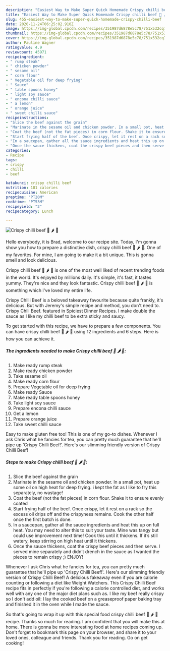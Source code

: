 ```yaml
---
description: "Easiest Way to Make Super Quick Homemade Crispy chilli beef 🥩 🌶 🍯"
title: "Easiest Way to Make Super Quick Homemade Crispy chilli beef 🥩 🌶 🍯"
slug: 455-easiest-way-to-make-super-quick-homemade-crispy-chilli-beef
date: 2020-11-24T06:25:02.910Z
image: https://img-global.cpcdn.com/recipes/351987d6878e5c78/751x532cq70/crispy-chilli-beef-🥩-🌶-🍯-recipe-main-photo.jpg
thumbnail: https://img-global.cpcdn.com/recipes/351987d6878e5c78/751x532cq70/crispy-chilli-beef-🥩-🌶-🍯-recipe-main-photo.jpg
cover: https://img-global.cpcdn.com/recipes/351987d6878e5c78/751x532cq70/crispy-chilli-beef-🥩-🌶-🍯-recipe-main-photo.jpg
author: Pauline Wagner
ratingvalue: 4.9
reviewcount: 45971
recipeingredient:
- " rump steak"
- " chicken powder"
- " sesame oil"
- " corn flour"
- " Vegetable oil for deep frying"
- " Sauce"
- " table spoons honey"
- " light soy sauce"
- " encona chilli sauce"
- " a lemon"
- " orange juice"
- " sweet chilli sauce"
recipeinstructions:
- "Slice the beef against the grain"
- "Marinate in the sesame oil and chicken powder. In a small pot, heat up some oil on high heat for deep frying. i kept the fat as I like to fry this separately, no wastage!"
- "Coat the beef (not the fat pieces) in corn flour. Shake it to ensure evenly coated"
- "Start frying half of the beef. Once crispy, let it rest on a rack so the excess oil drips off and the crispyness remains. Cook the other half once the first batch is done."
- "In a saucepan, gather all the sauce ingredients and heat this up on full heat. You may need to alter this to suit your taste. Mine was tangy but could use improvement next time! Cook this until it thickens. If it’s still watery, keep stirring on high heat until it thickens."
- "Once the sauce thickens, coat the crispy beef pieces and then serve. I served mine separately and didn’t drench in the sauce as I wanted the pieces to remain crispy ;) ENJOY!"
categories:
- Recipe
tags:
- crispy
- chilli
- beef

katakunci: crispy chilli beef 
nutrition: 181 calories
recipecuisine: American
preptime: "PT20M"
cooktime: "PT53M"
recipeyield: "2"
recipecategory: Lunch

---
```



![Crispy chilli beef 🥩 🌶 🍯](https://img-global.cpcdn.com/recipes/351987d6878e5c78/751x532cq70/crispy-chilli-beef-🥩-🌶-🍯-recipe-main-photo.jpg)

Hello everybody, it is Brad, welcome to our recipe site. Today, I'm gonna show you how to prepare a distinctive dish, crispy chilli beef 🥩 🌶 🍯. One of my favorites. For mine, I am going to make it a bit unique. This is gonna smell and look delicious.

Crispy chilli beef 🥩 🌶 🍯 is one of the most well liked of recent trending foods in the world. It's enjoyed by millions daily. It's simple, it's fast, it tastes yummy. They're nice and they look fantastic. Crispy chilli beef 🥩 🌶 🍯 is something which I've loved my entire life.

Crispy Chilli Beef is a beloved takeaway favourite because quite frankly, it&#39;s delicious. But with Jeremy&#39;s simple recipe and method, you don&#39;t need to. Crispy Chili Beef. featured in Spiciest Dinner Recipes. I make double the sauce as I like my chilli beef to be extra sticky and saucy.


To get started with this recipe, we have to prepare a few components. You can have crispy chilli beef 🥩 🌶 🍯 using 12 ingredients and 6 steps. Here is how you can achieve it.

<!--inarticleads1-->

##### The ingredients needed to make Crispy chilli beef 🥩 🌶 🍯:

1. Make ready  rump steak
1. Make ready  chicken powder
1. Take  sesame oil
1. Make ready  corn flour
1. Prepare  Vegetable oil for deep frying
1. Make ready  Sauce
1. Make ready  table spoons honey
1. Take  light soy sauce
1. Prepare  encona chilli sauce
1. Get  a lemon
1. Prepare  orange juice
1. Take  sweet chilli sauce


Easy to make gluten free too! This is one of my go-to dishes. Whenever I ask Chris what he fancies for tea, you can pretty much guarantee that he&#39;ll pipe up &#39;Crispy Chilli Beef!&#39;. Here&#39;s our slimming friendly version of Crispy Chilli Beef! 

<!--inarticleads2-->

##### Steps to make Crispy chilli beef 🥩 🌶 🍯:

1. Slice the beef against the grain
1. Marinate in the sesame oil and chicken powder. In a small pot, heat up some oil on high heat for deep frying. i kept the fat as I like to fry this separately, no wastage!
1. Coat the beef (not the fat pieces) in corn flour. Shake it to ensure evenly coated
1. Start frying half of the beef. Once crispy, let it rest on a rack so the excess oil drips off and the crispyness remains. Cook the other half once the first batch is done.
1. In a saucepan, gather all the sauce ingredients and heat this up on full heat. You may need to alter this to suit your taste. Mine was tangy but could use improvement next time! Cook this until it thickens. If it’s still watery, keep stirring on high heat until it thickens.
1. Once the sauce thickens, coat the crispy beef pieces and then serve. I served mine separately and didn’t drench in the sauce as I wanted the pieces to remain crispy ;) ENJOY!


Whenever I ask Chris what he fancies for tea, you can pretty much guarantee that he&#39;ll pipe up &#39;Crispy Chilli Beef!&#39;. Here&#39;s our slimming friendly version of Crispy Chilli Beef! A delicious fakeaway even if you are calorie counting or following a diet like Weight Watchers. This Crispy Chilli Beef recipe fits in perfectly if you&#39;re following a calorie controlled diet, and works well with any one of the major diet plans such as. I like my beef really crispy so I don&#39;t add oil: I lay the cooked beef on a greaseproof paper baking tray and finished it in the oven while I made the sauce. 

So that's going to wrap it up with this special food crispy chilli beef 🥩 🌶 🍯 recipe. Thanks so much for reading. I am confident that you will make this at home. There is gonna be more interesting food at home recipes coming up. Don't forget to bookmark this page on your browser, and share it to your loved ones, colleague and friends. Thank you for reading. Go on get cooking!
